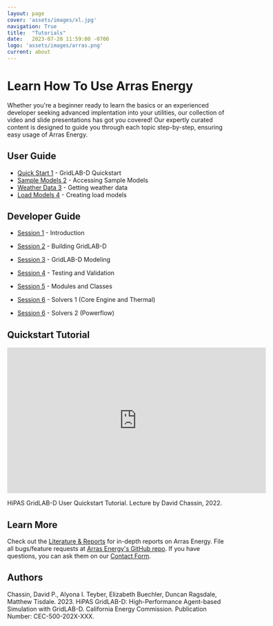 ```yaml
---
layout: page
cover: 'assets/images/xl.jpg'
navigation: True
title:  "Tutorials"
date:   2023-07-20 11:59:00 -0700
logo: 'assets/images/arras.png'
current: about
---
```


# Learn How To Use Arras Energy 

 Whether you're a beginner ready to learn the basics or an experienced developer seeking advanced implentation into your utilities, our collection of video and slide presentations has got you covered! Our expertly curated content is designed to guide you through each topic step-by-step, ensuring easy usage of Arras Energy.

## User Guide
- [Quick Start 1](http://tutorials.gridlabd.us/) - GridLAB-D Quickstart
- [Sample Models 2](http://tutorials.gridlabd.us/user/samplemodels.mp4) - Accessing Sample Models
- [Weather Data 3](http://tutorials.gridlabd.us/user/weatherdata.mp4) - Getting weather data
- [Load Models 4](http://tutorials.gridlabd.us/user/loadmodels.mp4) - Creating load models

## Developer Guide

- [Session 1](http://tutorials.gridlabd.us/developer/session1.mp4) - Introduction 
- [Session 2](http://tutorials.gridlabd.us/developer/session2.mp4) - Building GridLAB-D 
- [Session 3](http://tutorials.gridlabd.us/developer/session3.mp4) - GridLAB-D Modeling 
- [Session 4](http://tutorials.gridlabd.us/developer/session4.mp4) - Testing and Validation
- [Session 5](http://tutorials.gridlabd.us/developer/session5.mp4) - Modules and Classes

- [Session 6](http://tutorials.gridlabd.us/developer/session6-1.mp4) - Solvers 1 (Core Engine and Thermal)
- [Session 6](https://example.com/presentation3-slides) - Solvers 2 (Powerflow)

## Quickstart Tutorial

<iframe src="http://tutorials.gridlabd.us/user/quickstart.mp4?title=0&amp;byline=0&amp;portrait=0" width="600" height="338" frameborder="0" webkitallowfullscreen mozallowfullscreen allowfullscreen></iframe>

HiPAS GridLAB-D User Quickstart Tutorial. Lecture by David Chassin, 2022.

## Learn More
Check out the [Literature & Reports][Literature] for in-depth reports on Arras Energy. File all bugs/feature requests at [Arras Energy's GitHub repo][Arras Energy's GitHub repo]. If you have questions, you can ask them on our [Contact Form][Contact Form].

## Authors
Chassin, David P., Alyona I. Teyber, Elizabeth Buechler, Duncan Ragsdale, Matthew Tisdale. 2023. HiPAS GridLAB-D: High-Performance Agent-based Simulation with GridLAB-D.
California Energy Commission. Publication Number: CEC-500-202X-XXX.

[Literature]: https://google.com
[Arras Energy's GitHub repo]: https://github.com/arras-energy
[Contact Form]: https://talk.jekyllrb.com/
[Video]: http://tutorials.gridlabd.us/developer/session1.mp4 
